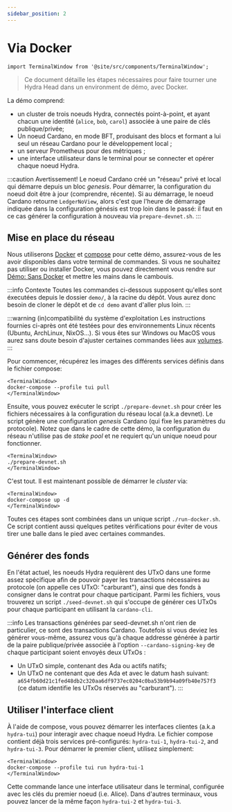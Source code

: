 ```yaml
---
sidebar_position: 2
---
```


# Via Docker

```mdx-code-block
import TerminalWindow from '@site/src/components/TerminalWindow';
```

> Ce document détaille les étapes nécessaires pour faire tourner une Hydra Head dans un environment de démo, avec Docker.

La démo comprend:

- un cluster de trois noeuds Hydra, connectés point-à-point, et ayant chacun une identité (`alice`, `bob`, `carol`) associée à une paire de clés publique/privée;
- Un noeud Cardano, en mode BFT, produisant des blocs et formant a lui seul un réseau Cardano pour le développement local&nbsp;;
- un serveur Prometheus pour des métriques&nbsp;;
- une interface utilisateur dans le terminal pour se connecter et opérer chaque noeud Hydra. 

:::caution Avertissement!
Le noeud Cardano créé un "réseau" privé et local qui démarre depuis un bloc _genesis_. Pour démarrer, la configuration du noeud doit être à jour (comprendre, récente). Si au démarrage, le noeud Cardano retourne `LedgerNoView`, alors c'est que l'heure de démarrage indiquée dans la configuration génésis est trop loin dans le passé: il faut en ce cas générer la configuration à nouveau via `prepare-devnet.sh`.
:::

## Mise en place du réseau

Nous utiliserons [Docker](https://www.docker.com/get-started) et [compose](https://www.docker.com/get-started) pour cette démo, assurez-vous de les avoir disponibles dans votre terminal de commandes. Si vous ne souhaitez pas utiliser ou installer Docker, vous pouvez directement vous rendre sur [Démo: Sans Docker](/docs/getting-started/demo/without-docker) et mettre les mains dans le cambouis.

:::info Contexte
Toutes les commandes ci-dessous supposent qu'elles sont éxecutées depuis le dossier `demo/`, à la racine du dépôt. Vous aurez donc besoin de cloner le dépôt et de `cd demo` avant d'aller plus loin.
:::

:::warning (in)compatibilité du système d'exploitation
Les instructions fournies ci-après ont été testées pour des environnements Linux récents (Ubuntu, ArchLinux, NixOS...). Si vous êtes sur Windows ou MacOS vous aurez sans doute besoin d'ajuster certaines commandes liées aux [volumes](https://docs.docker.com/storage/volumes/).
:::

Pour commencer, récupérez les images des différents services définis dans le fichier compose:

```mdx-code-block
<TerminalWindow>
docker-compose --profile tui pull
</TerminalWindow>
```

Ensuite, vous pouvez exécuter le script `./prepare-devnet.sh` pour créer les fichiers nécessaires à la configuration du réseau local (a.k.a devnet). Le script génère une configuration _genesis_ Cardano (qui fixe les paramètres du protocole). Notez que dans le cadre de cette démo, la configuration du réseau n'utilise pas de _stake pool_ et ne requiert qu'un unique noeud pour fonctionner.

```mdx-code-block
<TerminalWindow>
./prepare-devnet.sh
</TerminalWindow>
```

C'est tout. Il est maintenant possible de démarrer le _cluster_ via:

```mdx-code-block
<TerminalWindow>
docker-compose up -d
</TerminalWindow>
```

Toutes ces étapes sont combinées dans un unique script `./run-docker.sh`. Ce script contient aussi quelques petites vérifications pour éviter de vous tirer une balle dans le pied avec certaines commandes. 

## Générer des fonds

En l'état actuel, les noeuds Hydra requièrent des UTxO dans une forme assez spécifique afin de pouvoir payer les transactions nécessaires au protocole (on appelle ces UTxO: "carburant"), ainsi que des fonds à consigner dans le contrat pour chaque participant. Parmi les fichiers, vous trouverez un script `./seed-devnet.sh` qui s'occupe de générer ces UTxOs pour chaque participant en utilisant la `cardano-cli`. 

:::info
Les transactions générées par seed-devnet.sh n'ont rien de particulier, ce sont des transactions Cardano. Toutefois si vous deviez les générer vous-même, assurez vous qu'à chaque addresse générée à partir de la paire publique/privée associée à l'option `--cardano-signing-key` de chaque participant soient envoyés deux UTxOs :

- Un UTxO simple, contenant des Ada ou actifs natifs;
- Un UTxO ne contenant que des Ada et avec le datum hash suivant: `a654fb60d21c1fed48db2c320aa6df9737ec0204c0ba53b9b94a09fb40e757f3` (ce datum identifie les UTxOs réservés au "carburant").
:::

## Utiliser l'interface client

À l'aide de compose, vous pouvez démarrer les interfaces clientes (a.k.a `hydra-tui`) pour interagir avec chaque noeud Hydra. Le fichier compose contient déjà trois services pré-configurés: `hydra-tui-1`, `hydra-tui-2`, and `hydra-tui-3`. Pour démarrer le premier client, utilisez simplement:

```mdx-code-block
<TerminalWindow>
docker-compose --profile tui run hydra-tui-1
</TerminalWindow>
```

Cette commande lance une interface utilisateur dans le terminal, configurée avec les clés du premier noeud (i.e. Alice). Dans d'autres terminaux, vous pouvez lancer de la même façon `hydra-tui-2` et `hydra-tui-3`.
